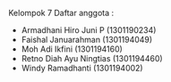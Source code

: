 Kelompok 7
Daftar anggota :
- Armadhani Hiro Juni P (1301190234)
- Faishal Januarahman (1301194049)
- Moh Adi Ikfini (1301194160)
- Retno Diah Ayu Ningtias (1301194460)
- Windy Ramadhanti (1301194002)
